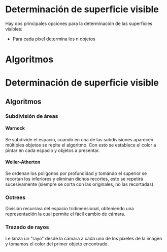 # Determinación de superficie visible
Hay dos principales opciones para la determinación de las superficies visibles:
- Para cada píxel determina los n objetos
# Algoritmos


# Determinación de superficie visible
## Algoritmos
### Subdivisión de áreas
#### Warnock
Se subdivide el espacio, cuando en una de las subdivisiones aparecen múltiples objetos se repite el algoritmo. Con esto se establece el color a pintar en cada espacio y objetos a presentar.
#### Weiler-Atherton
Se ordenan los polígonos por profundidad y tomando el superior se recortan los inferiores y eliminan dichos recortes, esto se repetirá sucesivamente (siempre se corta con las originales, no las recortadas).
### Octrees
División recursiva del espacio tridimensional, obteniendo una representación la cual permite el fácil cambio de cámara.
### Trazado de rayos
Le lanza un "rayo" desde la cámara a cada uno de los píxeles de la imagen y tomamos el color del primer objeto encontrado.
